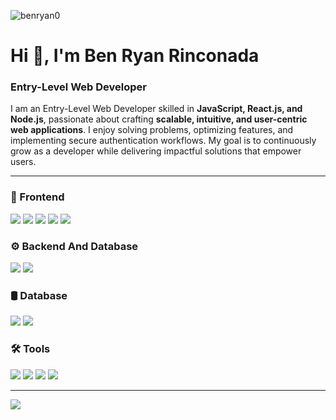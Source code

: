 <p align="left"> <img src="https://komarev.com/ghpvc/?username=benryan0&label=Profile%20views&color=0e75b6&style=flat" alt="benryan0" /> </p>

# Hi 👋, I'm Ben Ryan Rinconada

### Entry-Level Web Developer

I am an Entry-Level Web Developer skilled in **JavaScript, React.js, and Node.js**, passionate about crafting **scalable, intuitive, and user-centric web applications**. I enjoy solving problems, optimizing features, and implementing secure authentication workflows. My goal is to continuously grow as a developer while delivering impactful solutions that empower users.

---

### 🚀 Frontend

<p>
  <img src="https://img.shields.io/badge/HTML5-E34F26?style=for-the-badge&logo=html5&logoColor=white" />
  <img src="https://img.shields.io/badge/CSS3-1572B6?style=for-the-badge&logo=css3&logoColor=white" />
  <img src="https://img.shields.io/badge/JavaScript-F7DF1E?style=for-the-badge&logo=javascript&logoColor=black" />
  <img src="https://img.shields.io/badge/Tailwind_CSS-38B2AC?style=for-the-badge&logo=tailwind-css&logoColor=white" />
  <img src="https://img.shields.io/badge/React-61DAFB?style=for-the-badge&logo=react&logoColor=black" />
</p>

### ⚙️ Backend And Database
<p>
  <img src="https://img.shields.io/badge/Node.js-339933?style=for-the-badge&logo=node.js&logoColor=white" />
  <img src="https://img.shields.io/badge/Express.js-000000?style=for-the-badge&logo=express&logoColor=white" />
</p>   

### 🛢️ Database  
<p>
  <img src="https://img.shields.io/badge/MongoDB-47A248?style=for-the-badge&logo=mongodb&logoColor=white" />
  <img src="https://img.shields.io/badge/MySQL-4479A1?style=for-the-badge&logo=mysql&logoColor=white" />
</p> 


### 🛠️ Tools

<p>
  <img src="https://img.shields.io/badge/Git-F05032?style=for-the-badge&logo=git&logoColor=white" />
  <img src="https://img.shields.io/badge/GitHub-181717?style=for-the-badge&logo=github&logoColor=white" />
  <img src="https://img.shields.io/badge/VS_Code-0078D4?style=for-the-badge&logo=visual-studio-code&logoColor=white" />
  <img src="https://img.shields.io/badge/Postman-FF6C37?style=for-the-badge&logo=postman&logoColor=white" />
</p>

---


<div style="display: flex; justify-content: space-between; align-items: flex-start; gap: 20px; flex-wrap: wrap; width: 100%;">
  <img src="https://github-readme-stats.vercel.app/api/top-langs/?username=BenRyan0&layout=compact&theme=tokyonight" />
  <!-- <img src="https://github-readme-streak-stats.herokuapp.com/?user=BenRyan0&theme=tokyonight" /> -->
</div>
<div align="center">
  <!-- <img src="https://github-readme-activity-graph.vercel.app/graph?username=BenRyan0&theme=tokyo-night" /> -->
</div>
